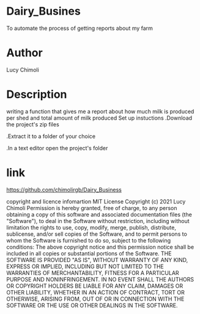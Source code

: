 # Dairy_Busines

To automate the process of getting reports about my farm

# Author
Lucy Chimoli

# Description
writing a function that gives me a report about how much milk is produced per shed and total amount of milk produced
Set up instuctions
.Download the project's zip files

.Extract it to a folder of your choice

.In a text editor open the project's folder

# link
https://github.com/chimolirgb/Dairy_Business

copyright and licence infomartion
MIT License Copyright (c) 2021 Lucy Chimoli Permission is hereby granted, free of charge, to any person obtaining a copy of this software and associated documentation files (the "Software"), to deal in the Software without restriction, including without limitation the rights to use, copy, modify, merge, publish, distribute, sublicense, and/or sell copies of the Software, and to permit persons to whom the Software is furnished to do so, subject to the following conditions: The above copyright notice and this permission notice shall be included in all copies or substantial portions of the Software. THE SOFTWARE IS PROVIDED "AS IS", WITHOUT WARRANTY OF ANY KIND, EXPRESS OR IMPLIED, INCLUDING BUT NOT LIMITED TO THE WARRANTIES OF MERCHANTABILITY, FITNESS FOR A PARTICULAR PURPOSE AND NONINFRINGEMENT. IN NO EVENT SHALL THE AUTHORS OR COPYRIGHT HOLDERS BE LIABLE FOR ANY CLAIM, DAMAGES OR OTHER LIABILITY, WHETHER IN AN ACTION OF CONTRACT, TORT OR OTHERWISE, ARISING FROM, OUT OF OR IN CONNECTION WITH THE SOFTWARE OR THE USE OR OTHER DEALINGS IN THE SOFTWARE.

